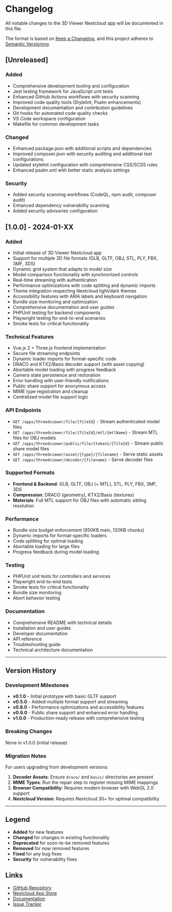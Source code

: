 # Changelog

All notable changes to the 3D Viewer Nextcloud app will be documented in this file.

The format is based on [Keep a Changelog](https://keepachangelog.com/en/1.0.0/),
and this project adheres to [Semantic Versioning](https://semver.org/spec/v2.0.0.html).

## [Unreleased]

### Added
- Comprehensive development tooling and configuration
- Jest testing framework for JavaScript unit tests
- Enhanced GitHub Actions workflows with security scanning
- Improved code quality tools (Stylelint, Psalm enhancements)
- Development documentation and contribution guidelines
- Git hooks for automated code quality checks
- VS Code workspace configuration
- Makefile for common development tasks

### Changed
- Enhanced package.json with additional scripts and dependencies
- Improved composer.json with security auditing and additional test configurations
- Updated stylelint configuration with comprehensive CSS/SCSS rules
- Enhanced psalm.xml with better static analysis settings

### Security
- Added security scanning workflows (CodeQL, npm audit, composer audit)
- Enhanced dependency vulnerability scanning
- Added security advisories configuration

## [1.0.0] - 2024-01-XX

### Added
- Initial release of 3D Viewer Nextcloud app
- Support for multiple 3D file formats (GLB, GLTF, OBJ, STL, PLY, FBX, 3MF, 3DS)
- Dynamic grid system that adapts to model size
- Model comparison functionality with synchronized controls
- Real-time streaming with authentication
- Performance optimizations with code splitting and dynamic imports
- Theme integration respecting Nextcloud light/dark themes
- Accessibility features with ARIA labels and keyboard navigation
- Bundle size monitoring and optimization
- Comprehensive documentation and user guides
- PHPUnit testing for backend components
- Playwright testing for end-to-end scenarios
- Smoke tests for critical functionality

### Technical Features
- Vue.js 2 + Three.js frontend implementation
- Secure file streaming endpoints
- Dynamic loader imports for format-specific code
- DRACO and KTX2/Basis decoder support (with asset copying)
- Abortable model loading with progress feedback
- Camera state persistence and restoration
- Error handling with user-friendly notifications
- Public share support for anonymous access
- MIME type registration and cleanup
- Centralized model file support logic

### API Endpoints
- `GET /apps/threedviewer/file/{fileId}` - Stream authenticated model files
- `GET /apps/threedviewer/file/{fileId}/mtl/{mtlName}` - Stream MTL files for OBJ models
- `GET /apps/threedviewer/public/file/{token}/{fileId}` - Stream public share model files
- `GET /apps/threedviewer/asset/{type}/{filename}` - Serve static assets
- `GET /apps/threedviewer/decoder/{filename}` - Serve decoder files

### Supported Formats
- **Frontend & Backend**: GLB, GLTF, OBJ (+ MTL), STL, PLY, FBX, 3MF, 3DS
- **Compression**: DRACO (geometry), KTX2/Basis (textures)
- **Materials**: Full MTL support for OBJ files with automatic sibling resolution

### Performance
- Bundle size budget enforcement (950KB main, 120KB chunks)
- Dynamic imports for format-specific loaders
- Code splitting for optimal loading
- Abortable loading for large files
- Progress feedback during model loading

### Testing
- PHPUnit unit tests for controllers and services
- Playwright end-to-end tests
- Smoke tests for critical functionality
- Bundle size monitoring
- Abort behavior testing

### Documentation
- Comprehensive README with technical details
- Installation and user guides
- Developer documentation
- API reference
- Troubleshooting guide
- Technical architecture documentation

---

## Version History

### Development Milestones

- **v0.1.0** - Initial prototype with basic GLTF support
- **v0.5.0** - Added multiple format support and streaming
- **v0.8.0** - Performance optimizations and accessibility features
- **v0.9.0** - Public share support and enhanced error handling
- **v1.0.0** - Production-ready release with comprehensive testing

### Breaking Changes

None in v1.0.0 (initial release)

### Migration Notes

For users upgrading from development versions:

1. **Decoder Assets**: Ensure `draco/` and `basis/` directories are present
2. **MIME Types**: Run the repair step to register missing MIME mappings
3. **Browser Compatibility**: Requires modern browser with WebGL 2.0 support
4. **Nextcloud Version**: Requires Nextcloud 30+ for optimal compatibility

---

## Legend

- **Added** for new features
- **Changed** for changes in existing functionality
- **Deprecated** for soon-to-be removed features
- **Removed** for now removed features
- **Fixed** for any bug fixes
- **Security** for vulnerability fixes

## Links

- [GitHub Repository](https://github.com/your-username/3Dviewer-Nextcloud)
- [Nextcloud App Store](https://apps.nextcloud.com/apps/threedviewer)
- [Documentation](docs/)
- [Issue Tracker](https://github.com/your-username/3Dviewer-Nextcloud/issues)